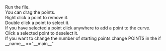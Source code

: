 Run the file.\
You can drag the points.\
Right click a point to remove it.\
Double click a point to select it.\
If you have selected a point click anywhere to add a point to the curve.\
Click a selected point to deselect it.\
If you want to change the number of starting points change POINTS in the if \_\_name\_\_ =="\_\_main\_\_"
